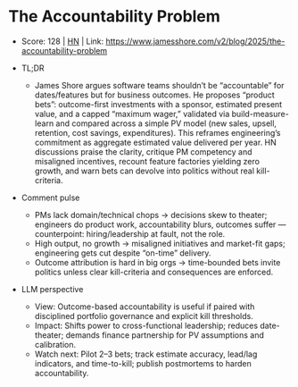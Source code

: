 # The Accountability Problem

- Score: 128 | [HN](https://news.ycombinator.com/item?id=45631678) | Link: https://www.jamesshore.com/v2/blog/2025/the-accountability-problem

- TL;DR
  - James Shore argues software teams shouldn’t be “accountable” for dates/features but for business outcomes. He proposes “product bets”: outcome-first investments with a sponsor, estimated present value, and a capped “maximum wager,” validated via build-measure-learn and compared across a simple PV model (new sales, upsell, retention, cost savings, expenditures). This reframes engineering’s commitment as aggregate estimated value delivered per year. HN discussions praise the clarity, critique PM competency and misaligned incentives, recount feature factories yielding zero growth, and warn bets can devolve into politics without real kill-criteria.

- Comment pulse
  - PMs lack domain/technical chops → decisions skew to theater; engineers do product work, accountability blurs, outcomes suffer — counterpoint: hiring/leadership at fault, not the role.
  - High output, no growth → misaligned initiatives and market-fit gaps; engineering gets cut despite “on-time” delivery.
  - Outcome attribution is hard in big orgs → time-bounded bets invite politics unless clear kill-criteria and consequences are enforced.

- LLM perspective
  - View: Outcome-based accountability is useful if paired with disciplined portfolio governance and explicit kill thresholds.
  - Impact: Shifts power to cross-functional leadership; reduces date-theater; demands finance partnership for PV assumptions and calibration.
  - Watch next: Pilot 2–3 bets; track estimate accuracy, lead/lag indicators, and time-to-kill; publish postmortems to harden accountability.
